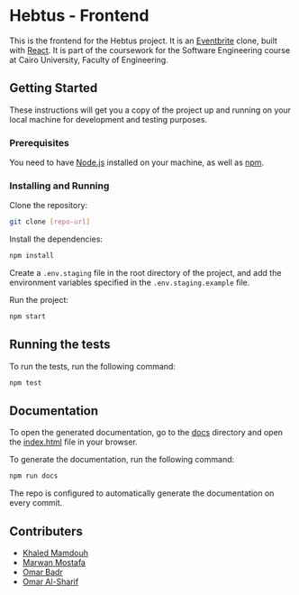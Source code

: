 # Hebtus - Frontend

This is the frontend for the Hebtus project. It is an [Eventbrite](https://www.eventbrite.com/) clone, built with [React](https://reactjs.org/). It is part of the coursework for the Software Engineering course at Cairo University, Faculty of Engineering.

## Getting Started

These instructions will get you a copy of the project up and running on your local machine for development and testing purposes.

### Prerequisites

You need to have [Node.js](https://nodejs.org/en/) installed on your machine, as well as [npm](https://www.npmjs.com/).

### Installing and Running

Clone the repository:

```bash
git clone [repo-url]
```

Install the dependencies:

```bash
npm install
```

Create a `.env.staging` file in the root directory of the project, and add the environment variables specified in the `.env.staging.example` file.

Run the project:

```bash
npm start
```

## Running the tests

To run the tests, run the following command:

```bash
npm test
```

## Documentation

To open the generated documentation, go to the [docs](docs) directory and open the [index.html](docs/index.html) file in your browser.

To generate the documentation, run the following command:

```bash
npm run docs
```

The repo is configured to automatically generate the documentation on every commit.

## Contributers

- [Khaled Mamdouh](https://github.com/Khalidmamdou7)
- [Marwan Mostafa](https://github.com/Marwan-9)
- [Omar Badr](https://github.com/Grintaking19)
- [Omar Al-Sharif](https://github.com/Omar-Al-Sharif)
